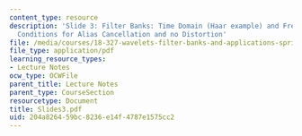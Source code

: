 ```yaml
---
content_type: resource
description: 'Slide 3: Filter Banks: Time Domain (Haar example) and Frequency Domain;
  Conditions for Alias Cancellation and no Distortion'
file: /media/courses/18-327-wavelets-filter-banks-and-applications-spring-2003/204a826459bc8236e14f4787e1575cc2_Slides3.pdf
file_type: application/pdf
learning_resource_types:
- Lecture Notes
ocw_type: OCWFile
parent_title: Lecture Notes
parent_type: CourseSection
resourcetype: Document
title: Slides3.pdf
uid: 204a8264-59bc-8236-e14f-4787e1575cc2
---
```

